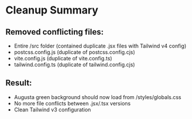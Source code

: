 # Cleanup Summary

## Removed conflicting files:
- Entire /src folder (contained duplicate .jsx files with Tailwind v4 config)
- postcss.config.js (duplicate of postcss.config.cjs)  
- vite.config.js (duplicate of vite.config.ts)
- tailwind.config.ts (duplicate of tailwind.config.cjs)

## Result:
- Augusta green background should now load from /styles/globals.css
- No more file conflicts between .jsx/.tsx versions
- Clean Tailwind v3 configuration